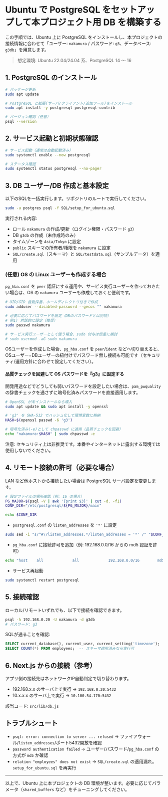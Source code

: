 # Ubuntu で PostgreSQL をセットアップして本プロジェクト用 DB を構築する

この手順では、Ubuntu 上に PostgreSQL をインストールし、本プロジェクトの接続情報に合わせて「ユーザー: `nakamura` / パスワード: `g3`、データベース: `g3db`」を用意します。

> 想定環境: Ubuntu 22.04/24.04 系、PostgreSQL 14 〜 16

## 1. PostgreSQL のインストール

```bash
# パッケージ更新
sudo apt update

# PostgreSQL と拡張(サーバ/クライアント/追加ツール)をインストール
sudo apt install -y postgresql postgresql-contrib

# バージョン確認（任意）
psql --version
```

## 2. サービス起動と初期状態確認

```bash
# サービス起動（通常は自動起動済み）
sudo systemctl enable --now postgresql

# ステータス確認
sudo systemctl status postgresql --no-pager
```

## 3. DB ユーザー/DB 作成と基本設定

以下のSQLを一括実行します。リポジトリのルートで実行してください。

```bash
sudo -u postgres psql -f SQL/setup_for_ubuntu.sql
```

実行される内容:
- ロール `nakamura` の作成/更新（ログイン権限・パスワード `g3`）
- DB `g3db` の作成（未作成時のみ）
- タイムゾーンを `Asia/Tokyo` に設定
- `public` スキーマの所有者/権限を `nakamura` に設定
- `SQL/create.sql`（スキーマ）と `SQL/testdata.sql`（サンプルデータ）を適用

### (任意) OS の Linux ユーザーも作成する場合
`pg_hba.conf` を `peer` 認証にする運用や、サービス実行ユーザーを作っておきたい場合は、OS の `nakamura` ユーザーも作成しておくと便利です。

```bash
# UID/GID 自動採番、ホームディレクトリ付きで作成
sudo adduser --disabled-password --gecos "" nakamura

# 必要に応じてパスワードを設定（DBのパスワードとは別物）
# 例1) 対話的に設定（推奨）
sudo passwd nakamura

# サービス実行ユーザーとして使う場合、sudo 付与は慎重に検討
# sudo usermod -aG sudo nakamura
```

OSユーザーを作成した場合、`pg_hba.conf` を `peer`/`ident` などへ切り替えると、OSユーザー=DBユーザーの紐付けでパスワード無し接続も可能です（セキュリティ/運用方針に合わせて設定してください）。

#### 品質チェックを回避して OS パスワードを『g3』に固定する
開発用途などでどうしても弱いパスワードを設定したい場合は、`pam_pwquality` の辞書チェックを通さずに暗号化済みパスワードを直接適用します。

```bash
# OpenSSL が未インストールなら導入
sudo apt update && sudo apt install -y openssl

# 'g3' を SHA-512 でハッシュ化して環境変数に格納
HASH=$(openssl passwd -6 'g3')

# 暗号化済み(-e)として chpasswd に適用（品質チェックを回避）
echo "nakamura:$HASH" | sudo chpasswd -e
```

注意: セキュリティ上は非推奨です。本番やインターネットに露出する環境では使用しないでください。

## 4. リモート接続の許可（必要な場合）

LAN など他ホストから接続したい場合は PostgreSQL サーバ設定を変更します。

```bash
# 設定ファイルの場所確認（例: 16 の場合）
PG_MAJOR=$(psql -V | awk '{print $3}' | cut -d. -f1)
CONF_DIR="/etc/postgresql/${PG_MAJOR}/main"

echo $CONF_DIR
```

- `postgresql.conf` の `listen_addresses` を `'*'` に設定

```bash
sudo sed -i "s/^#\?listen_addresses.*/listen_addresses = '*' /" "$CONF_DIR/postgresql.conf"
```

- `pg_hba.conf` に接続許可を追加（例: 192.168.0.0/16 からの md5 認証を許可）

```bash
echo "host    all             all             192.168.0.0/16        md5" | sudo tee -a "$CONF_DIR/pg_hba.conf"
```

- サービス再起動

```bash
sudo systemctl restart postgresql
```

## 5. 接続確認

ローカル/リモートいずれでも、以下で接続を確認できます。

```bash
psql -h 192.168.0.20 -U nakamura -d g3db
# パスワード: g3
```

SQLが通ることを確認:

```sql
SELECT current_database(), current_user, current_setting('timezone');
SELECT COUNT(*) FROM employees;  -- スキーマ適用済みなら実行可
```

## 6. Next.js からの接続（参考）

アプリ側の接続先はネットワークIP自動判定で切り替わります。
- 192.168.x.x のサーバ上で実行 → `192.168.0.20:5432`
- 10.x.x.x のサーバ上で実行 → `10.100.54.170:5432`

該当コード: `src/lib/db.js`

## トラブルシュート

- `psql: error: connection to server ... refused` → ファイアウォール/`listen_addresses`/ポート5432開放を確認
- `password authentication failed` → ユーザー/パスワード/`pg_hba.conf` の方式が `md5` か確認
- `relation "employees" does not exist` → `SQL/create.sql` の適用漏れ。`setup_for_ubuntu.sql` を再実行

---
以上で、Ubuntu 上に本プロジェクトの DB 環境が整います。必要に応じてパラメータ（`shared_buffers` など）をチューニングしてください。